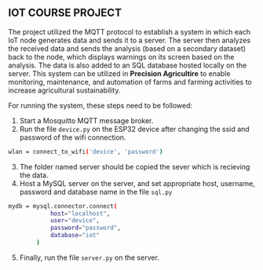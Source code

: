 ## IOT COURSE PROJECT

The project utilized the MQTT protocol to establish a system in which each IoT node generates data and sends it to a server. The server then analyzes the received data and sends the analysis (based on a secondary dataset) back to the node, which displays warnings on its screen based on the analysis. The data is also added to an SQL database hosted locally on the server. This system can be utilized in **Precision Agricultire** to enable monitoring, maintenance, and automation of farms and farming activities to increase agricultural sustainability. 

For running the system, these steps need to be followed:

1. Start a Mosquitto MQTT message broker.
2. Run the file `device.py` on the ESP32 device after changing the ssid and password of the wifi connection.
```bash
wlan = connect_to_wifi('device', 'password')
```
3. The folder named server should be copied the sever which is recieving the data. 
4. Host a MySQL server on the server, and set appropriate host, username, password and database name in the file `sql.py`
```bash
mydb = mysql.connector.connect(
            host="localhost",
            user="device",
            password="password",
            database="iot"
        )
```
5. Finally, run the file `server.py` on the server.





